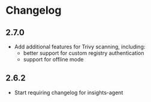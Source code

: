 # Changelog
## 2.7.0
* Add additional features for Trivy scanning, including:
  * better support for custom registry authentication
  * support for offline mode

## 2.6.2
* Start requiring changelog for insights-agent
